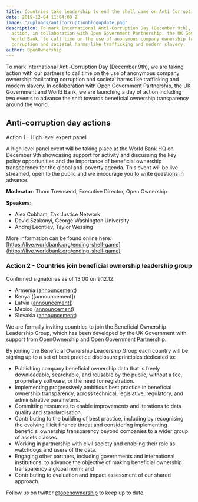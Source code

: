 ```yaml
---
title: Countries take leadership to end the shell game on Anti Corruption Day 2019
date: 2019-12-04 11:04:00 Z
image: "/uploads/anticorruptionblogupdate.png"
description: To mark International Anti-Corruption Day (December 9th), we are taking
  action, in collaboration with Open Government Partnership, the UK Government and
  World Bank, to call time on the use of anonymous company ownership facilitating
  corruption and societal harms like trafficking and modern slavery.
author: OpenOwnership
---
```


To mark International Anti-Corruption Day (December 9th), we are taking action with our partners to call time on the use of anonymous company ownership facilitating corruption and societal harms like trafficking and modern slavery. In collaboration with Open Government Partnership, the UK Government and World Bank, we are launching a day of action including two events to advance the shift towards beneficial ownership transparency around the world.

## Anti-corruption day actions

Action 1 - High level expert panel 

A high level panel event will be taking place at the World Bank HQ on December 9th showcasing support for activity and discussing the key policy opportunities and the importance of beneficial ownership transparency for the global anti-poverty agenda. This event will be live streamed, open to the public and we encourage you to write questions in advance. 

**Moderator**: Thom Townsend, Executive Director, Open Ownership

**Speakers**: 

* Alex Cobham, Tax Justice Network 
* David Szakonyi, George Washington University
* Andrej Leontiev, Taylor Wessing

More information can be found online here: [https://live.worldbank.org/ending-shell-game](https://live.worldbank.org/ending-shell-game) 

### Action 2 - Countries join beneficial ownership leadership group 

Confirmed signatories as of 13:00 on 9.12.12: 

* Armenia ([announcement](/uploads/Declaration_Armenia.pdf))
* Kenya ([announcement]) 
* Latvia ([announcement](https://twitter.com/Tieslietas/status/1200052790069989376?s=20)]) 
* Mexico ([announcement](https://www.gob.mx/sfp/articulos/anuncia-irma-sandoval-adhesion-de-mexico-a-los-principios-de-divulgacion-de-transparencia-de-los-beneficiarios-finales-de-la-corrupcion?idiom=es)) 
* Slovakia ([announcement](https://www.justice.gov.sk/Stranky/aktualitadetail.aspx?announcementID=2611))  

We are formally inviting countries to join the Beneficial Ownership Leadership Group, which has been developed by the UK Government with support from OpenOwnership and Open Government Partnership. 

By joining the Beneficial Ownership Leadership Group each country will be signing up to a set of best practice disclosure principles dedicated to:

* Publishing company beneficial ownership data that is freely downloadable, searchable, and reusable by the public, without a fee, proprietary software, or the need for registration.
* Implementing progressively ambitious best practice in beneficial ownership transparency, across technical, legislative, regulatory, and administrative parameters.
* Committing resources to enable improvements and iterations to data quality and standardisation.
* Contributing to the building of best practice, including by recognising the evolving illicit finance threat and considering implementing beneficial ownership transparency beyond companies to a wider group of assets classes.
* Working in partnership with civil society and enabling their role as watchdogs and users of the data.
* Engaging other partners, including governments and international institutions, to advance the objective of making beneficial ownership transparency a global norm; and
* Contributing to evaluation and impact assessment of our shared approach.

Follow us on twitter [@openownership](https://twitter.com/openownership) to keep up to date. 
